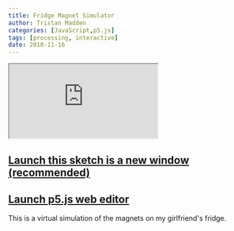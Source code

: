 ```yaml
---
title: Fridge Magnet Simulator
author: Tristan Madden
categories: [JavaScript,p5.js]
tags: [processing, interactive]
date: 2018-11-16
---
```


<div class="iframe-wrapper-1-1">
    <iframe src="https://editor.p5js.org/Berkanan/full/pSyWHc2uj"></iframe>
</div>

<h2><a href="https://editor.p5js.org/Berkanan/full/pSyWHc2uj" target="_blank">Launch this sketch is a new window (recommended)</a></h2>

<h2><a href="https://editor.p5js.org/Berkanan/sketches/pSyWHc2uj">Launch p5.js web editor</a></h2>

This is a virtual simulation of the magnets on my girlfriend's fridge.